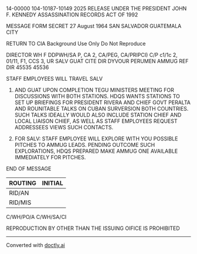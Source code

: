 14-00000
104-10187-10149
2025 RELEASE UNDER THE PRESIDENT JOHN F. KENNEDY ASSASSINATION RECORDS ACT OF 1992

MESSAGE FORM
SECRET
27 August 1964
SAN SALVADOR GUATEMALA CITY

RETURN TO CIA
Background Use Only
Do Not Reproduce

DIRECTOR
WH F
DDPWH/SA P, CA 2, CA/PEG, CA/PRIPCI) C/P
c1/1c 2, 01/11, F1, CCS 3, UR
SALV GUAT
CITE DIR
DYVOUR PERUMEN AMMUG
REF DIR 45535
45536

STAFF EMPLOYEES WILL TRAVEL SALV

1. AND GUAT UPON COMPLETION TEGU MINISTERS MEETING FOR DISCUSSIONS WITH BOTH STATIONS. HDQS WANTS STATIONS TO SET UP BRIEFINGS FOR PRESIDENT
   RIVERA AND CHIEF GOVT PERALTA AND ROUNITABLE TALKS ON CUBAN SURVERSION BOTH COUNTRIES. SUCH TALKS IDEALLY WOULD ALSO INCLUDE STATION CHIEF AND LOCAL LIAISON CHIEF, AS WELL AS STAFF EMPLOYEES
   REQUEST ADDRESSEES VIEWS SUCH CONTACTS.

2. FOR SALV: STAFF EMPLOYEE WILL EXPLORE WITH YOU POSSIBLE PITCHES TO AMMUG LEADS. PENDING OUTCOME SUCH EXPLORATIONS, HDQS PREPARED MAKE AMMUG ONE AVAILABLE IMMEDIATELY FOR PITCHES.

END OF MESSAGE

| ROUTING | INITIAL |
| ------- | ------- |
| RID/AN  |         |
| RID/MIS |         |

C/WH/PO/A
C/WH/SA/CI

REPRODUCTION BY OTHER THAN THE ISSUING OIFICE IS PROHIBITED


---
Converted with [doctly.ai](https://doctly.ai)